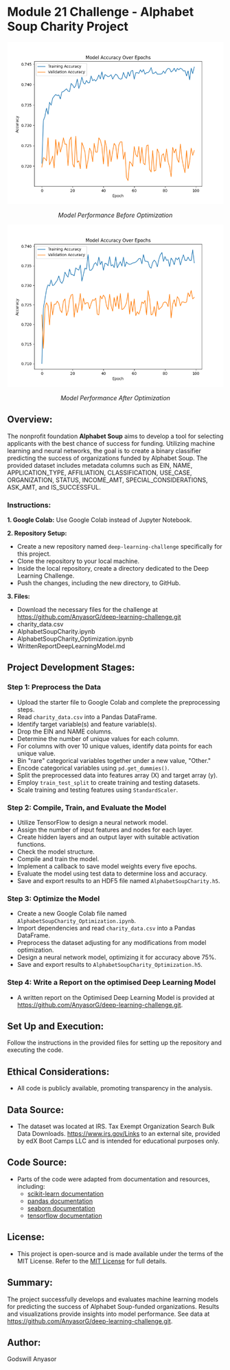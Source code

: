 # Module 21 Challenge - Alphabet Soup Charity Project

<div align="center">
  <img src="https://github.com/AnyasorG/deep-learning-challenge/blob/main/images/accuracy_over_epochs_plot.png" alt="Before Optimization" />
  <p><em>Model Performance Before Optimization</em></p>
</div>

<div align="center">
  <img src="https://github.com/AnyasorG/deep-learning-challenge/blob/main/images/optimised_accuracy_over_epochs_plot.png" alt="After Optimization" />
  <p><em>Model Performance After Optimization</em></p>
</div>


## Overview:

The nonprofit foundation **Alphabet Soup** aims to develop a tool for selecting applicants with the best chance of success for funding. Utilizing machine learning and neural networks, the goal is to create a binary classifier predicting the success of organizations funded by Alphabet Soup. 
The provided dataset includes metadata columns such as EIN, NAME, APPLICATION_TYPE, AFFILIATION, CLASSIFICATION, USE_CASE, ORGANIZATION, STATUS, INCOME_AMT, SPECIAL_CONSIDERATIONS, ASK_AMT, and IS_SUCCESSFUL.

### Instructions:

**1. Google Colab:** Use Google Colab instead of Jupyter Notebook.

**2. Repository Setup:**
   - Create a new repository named `deep-learning-challenge` specifically for this project.
   - Clone the repository to your local machine.
   - Inside the local repository, create a directory dedicated to the Deep Learning Challenge.
   - Push the changes, including the new directory, to GitHub.

**3. Files:**
   - Download the necessary files for the challenge at https://github.com/AnyasorG/deep-learning-challenge.git
   - charity_data.csv  
   - AlphabetSoupCharity.ipynb 
   - AlphabetSoupCharity_Optimization.ipynb 
   - WrittenReportDeepLearningModel.md

## Project Development Stages:

### Step 1: Preprocess the Data

- Upload the starter file to Google Colab and complete the preprocessing steps.
- Read `charity_data.csv` into a Pandas DataFrame.
- Identify target variable(s) and feature variable(s).
- Drop the EIN and NAME columns.
- Determine the number of unique values for each column.
- For columns with over 10 unique values, identify data points for each unique value.
- Bin "rare" categorical variables together under a new value, "Other."
- Encode categorical variables using `pd.get_dummies()`.
- Split the preprocessed data into features array (X) and target array (y).
- Employ `train_test_split` to create training and testing datasets.
- Scale training and testing features using `StandardScaler`.

### Step 2: Compile, Train, and Evaluate the Model

- Utilize TensorFlow to design a neural network model.
- Assign the number of input features and nodes for each layer.
- Create hidden layers and an output layer with suitable activation functions.
- Check the model structure.
- Compile and train the model.
- Implement a callback to save model weights every five epochs.
- Evaluate the model using test data to determine loss and accuracy.
- Save and export results to an HDF5 file named `AlphabetSoupCharity.h5`.

### Step 3: Optimize the Model

- Create a new Google Colab file named `AlphabetSoupCharity_Optimization.ipynb`.
- Import dependencies and read `charity_data.csv` into a Pandas DataFrame.
- Preprocess the dataset adjusting for any modifications from model optimization.
- Design a neural network model, optimizing it for accuracy above 75%.
- Save and export results to `AlphabetSoupCharity_Optimization.h5`.

### Step 4: Write a Report on the optimised Deep Learning Model

- A written report on the Optimised Deep Learning Model is provided at https://github.com/AnyasorG/deep-learning-challenge.git. 

## Set Up and Execution:

Follow the instructions in the provided files for setting up the repository and executing the code.

## Ethical Considerations:

- All code is publicly available, promoting transparency in the analysis.

## Data Source:

- The dataset was located at IRS. Tax Exempt Organization Search Bulk Data Downloads. https://www.irs.gov/Links to an external site, provided by edX Boot Camps LLC and is intended for educational purposes only.

## Code Source:
- Parts of the code were adapted from documentation and resources, including:
  - [scikit-learn documentation](https://scikit-learn.org/stable/documentation.html)
  - [pandas documentation](https://pandas.pydata.org/pandas-docs/stable/)
  - [seaborn documentation](https://seaborn.pydata.org/documentation.html)
  - [tensorflow documentation](https://www.tensorflow.org/api_docs)


## License:

- This project is open-source and is made available under the terms of the MIT License. Refer to the [MIT License](https://choosealicense.com/licenses/mit/) for full details.

## Summary:

The project successfully develops and evaluates machine learning models for predicting the success of Alphabet Soup-funded organizations. 
Results and visualizations provide insights into model performance. 
See data at https://github.com/AnyasorG/deep-learning-challenge.git.

## Author:
Godswill Anyasor
